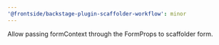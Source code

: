 ```yaml
---
'@frontside/backstage-plugin-scaffolder-workflow': minor
---
```


Allow passing formContext through the FormProps to scaffolder form.
